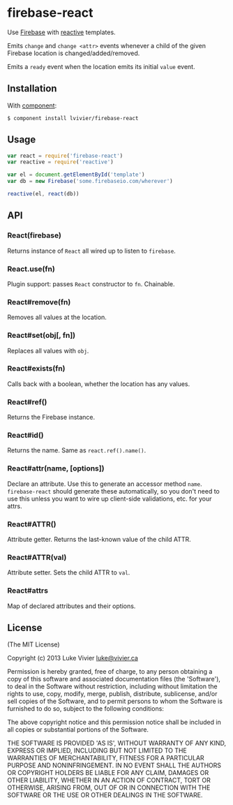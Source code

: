# firebase-react

Use [Firebase](http://firebase.com/) with 
[reactive](https://github.com/component/reactive) templates.

Emits `change` and `change <attr>` events whenever a child of the given 
Firebase location is changed/added/removed.

Emits a `ready` event when the location emits its initial `value` event.

## Installation

With [component](https://github.com/component/component):

```
$ component install lvivier/firebase-react
```

## Usage

```js
var react = require('firebase-react')
var reactive = require('reactive')

var el = document.getElementById('template')
var db = new Firebase('some.firebaseio.com/wherever')

reactive(el, react(db))
```

## API

### React(firebase)

Returns instance of `React` all wired up to listen to `firebase`.

### React.use(fn)

Plugin support: passes `React` constructor to `fn`. Chainable.

### React#remove(fn)

Removes all values at the location.

### React#set(obj[, fn])

Replaces all values with `obj`.

### React#exists(fn)

Calls back with a boolean, whether the location has any values.

### React#ref()

Returns the Firebase instance.

### React#id()

Returns the name. Same as `react.ref().name()`.

### React#attr(name, [options])

Declare an attribute. Use this to generate an accessor method `name`.
`firebase-react` should generate these automatically, so you don't need to 
use this unless you want to wire up client-side validations, etc. for your attrs.

### React#ATTR()

Attribute getter. Returns the last-known value of the child ATTR.

### React#ATTR(val)

Attribute setter. Sets the child ATTR to `val`.

### React#attrs

Map of declared attributes and their options.

## License

(The MIT License)

Copyright (c) 2013 Luke Vivier <luke@vivier.ca>

Permission is hereby granted, free of charge, to any person obtaining a copy of this software and associated documentation files (the 'Software'), to deal in the Software without restriction, including without limitation the rights to use, copy, modify, merge, publish, distribute, sublicense, and/or sell copies of the Software, and to permit persons to whom the Software is furnished to do so, subject to the following conditions:

The above copyright notice and this permission notice shall be included in all copies or substantial portions of the Software.

THE SOFTWARE IS PROVIDED 'AS IS', WITHOUT WARRANTY OF ANY KIND, EXPRESS OR IMPLIED, INCLUDING BUT NOT LIMITED TO THE WARRANTIES OF MERCHANTABILITY, FITNESS FOR A PARTICULAR PURPOSE AND NONINFRINGEMENT. IN NO EVENT SHALL THE AUTHORS OR COPYRIGHT HOLDERS BE LIABLE FOR ANY CLAIM, DAMAGES OR OTHER LIABILITY, WHETHER IN AN ACTION OF CONTRACT, TORT OR OTHERWISE, ARISING FROM, OUT OF OR IN CONNECTION WITH THE SOFTWARE OR THE USE OR OTHER DEALINGS IN THE SOFTWARE.
